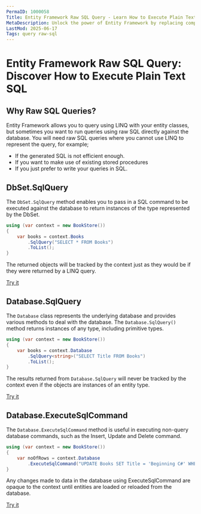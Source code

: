```yaml
---
PermaID: 1000058
Title: Entity Framework Raw SQL Query - Learn How to Execute Plain Text SQL 
MetaDescription: Unlock the power of Entity Framework by replacing complex LINQ queries by plain text SQL. Learn how to write your own SQL can save you time and increase your query performance.
LastMod: 2025-06-17
Tags: query raw-sql
---
```


# Entity Framework Raw SQL Query: Discover How to Execute Plain Text SQL

## Why Raw SQL Queries?

Entity Framework allows you to query using LINQ with your entity classes, but sometimes you want to run queries using raw SQL directly against the database. You will need raw SQL queries where you cannot use LINQ to represent the query, for example;

 - If the generated SQL is not efficient enough. 
 - If you want to make use of existing stored procedures
 - If you just prefer to write your queries in SQL.

## DbSet.SqlQuery 

The `DbSet.SqlQuery` method enables you to pass in a SQL command to be executed against the database to return instances of the type represented by the DbSet. 

```csharp
using (var context = new BookStore())
{        
    var books = context.Books
        .SqlQuery("SELECT * FROM Books")
        .ToList();
}
```

The returned objects will be tracked by the context just as they would be if they were returned by a LINQ query. 

[Try it](https://dotnetfiddle.net/4wUSHj)

## Database.SqlQuery

The `Database` class represents the underlying database and provides various methods to deal with the database. The `Database.SqlQuery()` method returns instances of any type, including primitive types.

```csharp
using (var context = new BookStore())
{        
    var books = context.Database
        .SqlQuery<string>("SELECT Title FROM Books")
        .ToList();
}
```

The results returned from `Database.SqlQuery` will never be tracked by the context even if the objects are instances of an entity type.

[Try it](https://dotnetfiddle.net/qxAXzb)

## Database.ExecuteSqlCommand

The `Database.ExecuteSqlCommand` method is useful in executing non-query database commands, such as the Insert, Update and Delete command.

```csharp
using (var context = new BookStore())
{        
    var noOfRows = context.Database
        .ExecuteSqlCommand("UPDATE Books SET Title = 'Beginning C#' WHERE BookId = 1");
}
```

Any changes made to data in the database using ExecuteSqlCommand are opaque to the context until entities are loaded or reloaded from the database.

[Try it](https://dotnetfiddle.net/ool8DX)